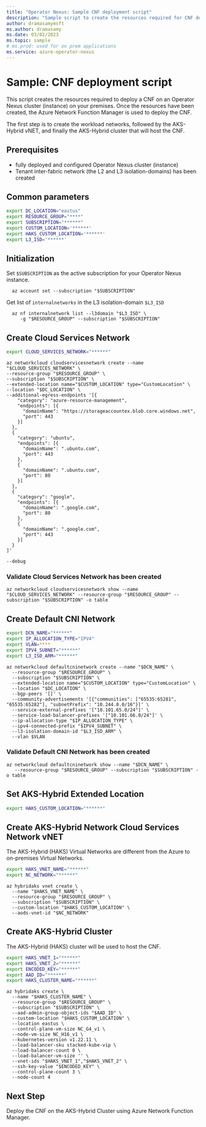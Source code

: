 ```yaml
---
title: "Operator Nexus: Sample CNF deployment script"
description: "Sample script to create the resources required for CNF deployment on Operator Nexus. After the resources have been created, the Azure Network Function Manager is used to deploy the CNF."
author: dramasamymsft
ms.author: dramasamy
ms.date: 03/02/2023
ms.topic: sample
# ms.prod: used for on prem applications
ms.service: azure-operator-nexus
---
```


# Sample: CNF deployment script

This script creates the resources required to deploy a CNF on an Operator
Nexus cluster (instance) on your premises. Once the resources have
been created, the Azure Network Function Manager is used to deploy the CNF.

The first step is to create the workload networks, followed by the AKS-Hybrid
vNET, and finally the AKS-Hybrid cluster that will host the CNF.

## Prerequisites

- fully deployed and configured Operator Nexus cluster
  (instance)
- Tenant inter-fabric network (the L2 and L3 isolation-domains) has been created

## Common parameters

```bash
export DC_LOCATION="eastus"
export RESOURCE_GROUP="****"
export SUBSCRIPTION="******"
export CUSTOM_LOCATION='******'
export HAKS_CUSTOM_LOCATION='******'
export L3_ISD='******'
```

## Initialization

Set `$SUBSCRIPTION` as the active subscription for your Operator Nexus instance.

```azurecli
  az account set --subscription "$SUBSCRIPTION"
```

Get list of `internalnetworks` in the L3 isolation-domain `$L3_ISD`

```azurecli
  az nf internalnetwork list --l3domain "$L3_ISD" \
     -g "$RESOURCE_GROUP" --subscription "$SUBSCRIPTION"
```

## Create Cloud Services Network

```bash
export CLOUD_SERVICES_NETWORK="******"
```

```azurecli
az networkcloud cloudservicesnetwork create --name "$CLOUD_SERVICES_NETWORK" \
--resource-group "$RESOURCE_GROUP" \
--subscription "$SUBSCRIPTION" \
--extended-location name="$CUSTOM_LOCATION" type="CustomLocation" \
--location "$DC_LOCATION" \
--additional-egress-endpoints '[{
    "category": "azure-resource-management",
    "endpoints": [{
      "domainName": "https://storageaccountex.blob.core.windows.net",
      "port": 443
    }]
  },
  {
    "category": "ubuntu",
    "endpoints": [{
      "domainName": ".ubuntu.com",
      "port": 443
    },
    {
      "domainName": ".ubuntu.com",
      "port": 80
    }]
  },
  {
    "category": "google",
    "endpoints": [{
      "domainName": ".google.com",
      "port": 80
    },
    {
      "domainName": ".google.com",
      "port": 443
    }]
  }
]'

--debug
```

### Validate Cloud Services Network has been created

```azurecli
az networkcloud cloudservicesnetwork show --name "$CLOUD_SERVICES_NETWORK" --resource-group "$RESOURCE_GROUP" --subscription "$SUBSCRIPTION" -o table
```

## Create Default CNI Network

```bash
export DCN_NAME="******"
export IP_ALLOCATION_TYPE="IPV4"
export VLAN=****
export IPV4_SUBNET="******"
export L3_ISD_ARM="******"
```

```azurecli
az networkcloud defaultcninetwork create --name "$DCN_NAME" \
  --resource-group "$RESOURCE_GROUP" \
  --subscription "$SUBSCRIPTION" \
  --extended-location name="$CUSTOM_LOCATION" type="CustomLocation" \
  --location "$DC_LOCATION" \
  --bgp-peers '[]' \
  --community-advertisements '[{"communities": ["65535:65281", "65535:65282"], "subnetPrefix": "10.244.0.0/16"}]' \
  --service-external-prefixes '["10.101.65.0/24"]' \
  --service-load-balancer-prefixes '["10.101.66.0/24"]' \
  --ip-allocation-type "$IP_ALLOCATION_TYPE" \
  --ipv4-connected-prefix "$IPV4_SUBNET" \
  --l3-isolation-domain-id "$L3_ISD_ARM" \
  --vlan $VLAN
```

### Validate Default CNI Network has been created

```azurecli
az networkcloud defaultcninetwork show --name "$DCN_NAME" \
   --resource-group "$RESOURCE_GROUP" --subscription "$SUBSCRIPTION" -o table
```

## Set AKS-Hybrid Extended Location

```bash
export HAKS_CUSTOM_LOCATION="******"
```

## Create AKS-Hybrid Network Cloud Services Network vNET

The AKS-Hybrid (HAKS) Virtual Networks are different from the Azure to on-premises Virtual Networks.

```bash
export HAKS_VNET_NAME="******"
export NC_NETWORK="******"
```

```azurecli
az hybridaks vnet create \
  --name "$HAKS_VNET_NAME" \
  --resource-group "$RESOURCE_GROUP" \
  --subscription "$SUBSCRIPTION" \
  --custom-location "$HAKS_CUSTOM_LOCATION" \
  --aods-vnet-id "$NC_NETWORK"
```

## Create AKS-Hybrid Cluster

The AKS-Hybrid (HAKS) cluster will be used to host the CNF.

```bash
export HAKS_VNET_1="******"
export HAKS_VNET_2="******"
export ENCODED_KEY="******"
export AAD_ID="******"
export HAKS_CLUSTER_NAME="******"
```

```azurecli
az hybridaks create \
  --name "$HAKS_CLUSTER_NAME" \
  --resource-group "$RESOURCE_GROUP" \
  --subscription "$SUBSCRIPTION" \
  --aad-admin-group-object-ids "$AAD_ID" \
  --custom-location "$HAKS_CUSTOM_LOCATION" \
  --location eastus \
  --control-plane-vm-size NC_G4_v1 \
  --node-vm-size NC_H16_v1 \
  --kubernetes-version v1.22.11 \
  --load-balancer-sku stacked-kube-vip \
  --load-balancer-count 0 \
  --load-balancer-vm-size '' \
  --vnet-ids "$HAKS_VNET_1","$HAKS_VNET_2" \
  --ssh-key-value "$ENCODED_KEY" \
  --control-plane-count 3 \
  --node-count 4
```

## Next Step

Deploy the CNF on the AKS-Hybrid Cluster using Azure Network Function Manager.
